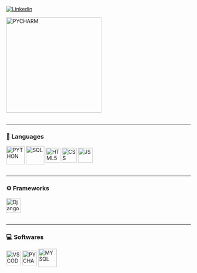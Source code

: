 [![Linkedin](https://img.shields.io/badge/LinkedIn-0077B5?style=for-the-badge&logo=linkedin&logoColor=white)](https://www.linkedin.com/in/matheus-ferreira-a22310344/)
<div style="display: inline_block">
  <img align="center" alt="PYCHARM" heigth="150" width="260" src="https://i.pinimg.com/originals/f5/8f/e8/f58fe8e19a7e25ddf0c459a3599261d6.gif"/>
  <br/><br/>
</div>
<hr>

### 🐍 Languages
<div style="display: inline_block">
  <img align="center" alt="PYTHON" heigth="40" width="50" src="https://img.icons8.com/?size=512&id=13441&format=png"/>
  <img align="center" alt="SQL" heigth="40" width="50" src="https://cdn-icons-png.flaticon.com/128/5815/5815478.png"/>
  <img align="center" alt="HTML5" heigth="30" width="40" src="https://cdn-icons-png.flaticon.com/128/732/732212.png"/>
  <img align="center" alt="CSS" heigth="30" width="40" src="https://cdn-icons-png.flaticon.com/128/732/732190.png"/>
  <img align="center" alt="JS" heigth="30" width="40" src="https://cdn-icons-png.flaticon.com/128/5968/5968292.png"/>
  <br/><br/>
</div>
<hr>

### ⚙️ Frameworks
<div style="display: inline_block">
  <img align="center" alt="Django" heigth="30" width="40" src="https://www.svgrepo.com/show/353657/django-icon.svg"/>
  <br/><br/>
</div>
<hr>

### 💻 Softwares

<div style="display: inline_block">
  <img align="center" alt="VSCODE" heigth="30" width="40" src="https://upload.wikimedia.org/wikipedia/commons/thumb/9/9a/Visual_Studio_Code_1.35_icon.svg/2048px-Visual_Studio_Code_1.35_icon.svg.png"/>
  <img align="center" alt="PYCHARM" heigth="30" width="40" src="https://img.icons8.com/?size=96&id=117121&format=png"/>
  <img align="center" alt="MYSQL" heigth="40" width="50" src="https://media-public.canva.com/MADnBqFvink/3/thumbnail_large.png"/>
</div>
